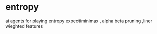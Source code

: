 # entropy
ai agents for playing entropy 
expectiminimax , alpha beta pruning ,liner wieghted features
